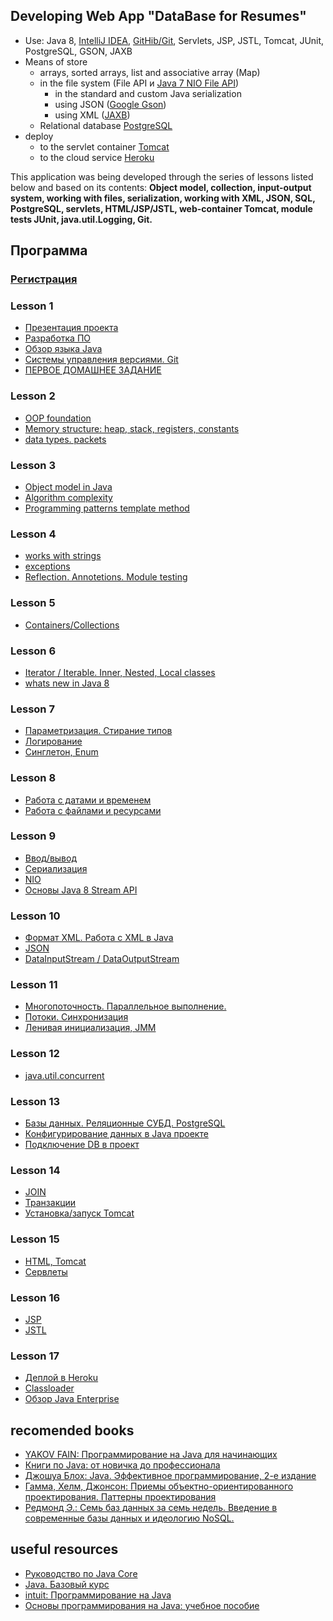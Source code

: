 
## Developing Web App "DataBase for Resumes"
  -  Use: Java 8, <a href="https://zeroturnaround.com/rebellabs/java-tools-and-technologies-landscape-2016-trends/#java-ides-adoption">IntelliJ IDEA</a>,
    <a href="https://zeroturnaround.com/rebellabs/java-tools-and-technologies-landscape-2016-trends/#java-vcs-adoption">GitHib/Git</a>, Servlets, JSP, JSTL, Tomcat, JUnit, PostgreSQL, GSON, JAXB
  - Means of store
     -  arrays, sorted arrays, list and associative array (Map)
     -  in the file system (File API и <a href="http://www.quizful.net/post/java-nio-tutorial">Java 7 NIO File API</a>)
        - in the standard and custom Java serialization
        - using JSON (<a href="https://github.com/google/gson">Google Gson</a>)
        - using XML (<a href="https://ru.wikipedia.org/wiki/Java_Architecture_for_XML_Binding">JAXB</a>)
     -  Relational database <a href="https://ru.wikipedia.org/wiki/PostgreSQL">PostgreSQL</a>
  -  deploy
     - to the servlet container <a href="http://tomcat.apache.org/">Tomcat</a>
     - to the cloud service <a href="https://www.heroku.com/">Heroku</a>

This application was being developed through the series of lessons listed below and based on its contents:
**Object model, collection, input-output system, working with files, serialization, working with XML, JSON, SQL, PostgreSQL, servlets, HTML/JSP/JSTL, web-container Tomcat, module tests JUnit, java.util.Logging,  Git.**


## Программа
### [Регистрация](http://javaops.ru/reg/basejava)
### Lesson 1
 - [Презентация проекта](lesson/lesson1.md#-Вебинар-ПРЕЗЕНТАЦИЯ-обучения)
 - [Разработка ПО](lesson/lesson1.md#-1-Разработка-ПО)
 - [Обзор языка Java](lesson/lesson1.md#-3-Обзор-языка-java)
 - [Системы управления версиями. Git](lesson/lesson1.md#-4-Системы-управления-версиями-git)
 - [ПЕРВОЕ ДОМАШНЕЕ ЗАДАНИЕ](lesson/lesson1.md#Домашнее-задание-hw1)

### Lesson 2
 - [OOP foundation](lesson/lesson2.md#Принципы-ООП)
 - [Memory structure: heap, stack, registers, constants](lesson/lesson2.md#Структура-памяти-куча-стек-регистры-константы)
 - [data types. packets](lesson/lesson2.md#Типы-данных-Пакеты)

### Lesson 3
 - [Object model in Java ](lesson/lesson3.md#Объектная-модель-в-java)
 - [Algorithm complexity](lesson/lesson3.md#Сложность-алгоритмов)
 - [Programming patterns template method](https://github.com/JavaOPs/JavaSE-Web/blob/master/lesson/lesson3.md#Паттерн-проектирования-Шаблонный-метод)
 
### Lesson 4
 - [works with strings](lesson/lesson4.md#Работа-со-строками)
 - [exceptions](lesson/lesson4.md#Исключения)
 - [Reflection. Annotetions. Module testing](lesson/lesson4.md#reflection-Аннотации-Модульное-тестирование)

### Lesson 5
 - [Containers/Collections](lesson/lesson5.md#Контейнерыколлекции)
 
### Lesson 6
 - [Iterator / Iterable. Inner, Nested, Local classes](lesson/lesson6.md#iterator--iterable-Вложенные-внутренние-локальные-и-анонимные-классы)
 - [whats new in Java 8](lesson/lesson6.md#Новое-в-java-8)

### Lesson 7
 - [Параметризация. Стирание типов](lesson/lesson7.md#Параметризация-Стирание-типов)
 - [Логирование](lesson/lesson7.md#Логирование)
 - [Синглетон, Enum](lesson/lesson7.md#Синглетон-enum)

### Lesson 8
 - [Работа с датами и временем](lesson/lesson8.md#Работа-с-датами-и-временем)
 - [Работа с файлами и ресурсами](lesson/lesson8.md#Работа-с-файлами-и-ресурсами)

### Lesson 9
 - [Ввод/вывод](lesson/lesson9.md#Вводвывод)
 - [Сериализация](lesson/lesson9.md#Сериализация)
 - [NIO](lesson/lesson9.md#nio)
 - [Основы Java 8 Stream API](lesson/lesson9.md#Основы-java-8-stream-api) 

### Lesson 10
 - [Формат XML. Работа с XML в Java](lesson/lesson10.md#Формат-xml-Работа-с-xml-в-java)
 - [JSON](lesson/lesson10.md#json)
 - [DataInputStream / DataOutputStream](lesson/lesson10.md#datainputstream--dataoutputstream)

### Lesson 11
 - [Многопоточность. Параллельное выполнение.](lesson/lesson11.md#Многопоточность-Параллельное-выполнение)
 - [Потоки. Синхронизация](lesson/lesson11.md#Потоки-Синхронизация)
 - [Ленивая инициализация, JMM](lesson/lesson11.md#Ленивая-инициализация-jmm)
 
### Lesson 12
 - [java.util.concurrent](lesson/lesson12.md#javautilconcurrent)

### Lesson 13
 - [Базы данных. Реляционные СУБД. PostgreSQL](lesson/lesson13.md#Базы-данных-Реляционные-СУБД-postgresql)
 - [Конфигурирование данных в Java проекте](lesson/lesson13.md#Конфигурирование-данных-в-java-проекте)
 - [Подключение DB в проект](lesson/lesson13.md#Подключение-db-в-проект)

### Lesson 14
 - [JOIN](lesson/lesson14.md#join)
 - [Транзакции](lesson/lesson14.md#Транзакции)
 - [Установка/запуск Tomcat](lesson/lesson14.md#Установказапуск-tomcat)

### Lesson 15
 - [HTML, Tomcat](lesson/lesson15.md#html-tomcat)
 - [Сервлеты](lesson/lesson15.md#Сервлеты)
 
### Lesson 16
 - [JSP](lesson/lesson16.md#jsp)
 - [JSTL](lesson/lesson16.md#jstl)
 
### Lesson 17
 - [Деплой в Heroku](lesson/lesson17.md#Деплой-в-heroku)
 - [Classloader](lesson/lesson17.md#classloader)
 - [Обзор Java Enterprise](lesson/lesson17.md#Обзор-java-enterprise)

## recomended books  
- <a href="http://myflex.org/books/java4kids/java4kids.htm">YAKOV FAIN: Программирование на Java для начинающих</a>
- <a href="https://habrahabr.ru/post/153373/">Книги по Java: от новичка до профессионала</a>
- <a href="http://scanlibs.com/java-effektivnoe-programmirovanie-2-e-izdanie">Джошуа Блох: Java. Эффективное программирование, 2-е издание</a>
- <a href="http://www.labirint.ru/books/87603/">Гамма, Хелм, Джонсон: Приемы объектно-ориентированного проектирования. Паттерны проектирования</a>
- <a href="http://www.bookvoed.ru/book?id=639284">Редмонд Э.: Семь баз данных за семь недель. Введение в современные базы данных и идеологию NoSQL.</a>

##  useful resources
- [Руководство по Java Core](http://proselyte.net/tutorials/java-core/)
- [Java. Базовый курс](https://stepik.org/course/Java-Базовый-курс-187)
- <a href="http://www.intuit.ru/studies/courses/16/16/info">intuit: Программирование на Java</a>
- <a href="http://sernam.ru/book_java.php">Основы программирования на Java: учебное пособие</a>
